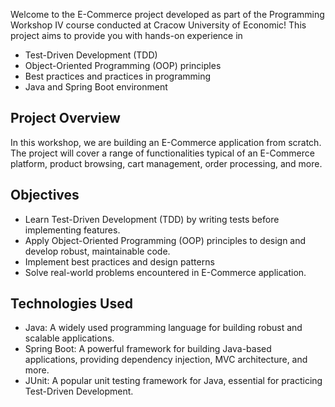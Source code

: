 Welcome to the E-Commerce project developed as part of the Programming Workshop IV course conducted at Cracow University of Economic! 
This project aims to provide you with hands-on experience in 
* Test-Driven Development (TDD)
* Object-Oriented Programming (OOP) principles
* Best practices and practices in programming
* Java and Spring Boot environment

## Project Overview
In this workshop, we are building an E-Commerce application from scratch. The project will cover a range of functionalities typical of an E-Commerce platform, product browsing, cart management, order processing, and more.

## Objectives
- Learn Test-Driven Development (TDD) by writing tests before implementing features.
- Apply Object-Oriented Programming (OOP) principles to design and develop robust, maintainable code.
- Implement best practices and design patterns
- Solve real-world problems encountered in E-Commerce application.

## Technologies Used
- Java: A widely used programming language for building robust and scalable applications.
- Spring Boot: A powerful framework for building Java-based applications, providing dependency injection, MVC architecture, and more.
- JUnit: A popular unit testing framework for Java, essential for practicing Test-Driven Development.
